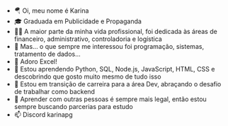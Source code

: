 - 🪂 Oi, meu nome é Karina
- 🎓 Graduada em Publicidade e Propaganda
- 👩‍💻 A maior parte da minha vida profissional, foi dedicada às áreas de financeiro, administrativo, controladoria e logística
- 🤖 Mas... o que sempre me interessou foi programação, sistemas, tratamento de dados...
- 🧮 Adoro Excel!
- 🌱 Estou aprendendo Python, SQL, Node.js, JavaScript, HTML, CSS e descobrindo que gosto muito mesmo de tudo isso
- 🚀 Estou em transição de carreira para a área Dev, abraçando o desafio de trabalhar como backend
- 💛 Aprender com outras pessoas é sempre mais legal, então estou sempre buscando parcerias para estudo
- 📫 Discord karinapg
